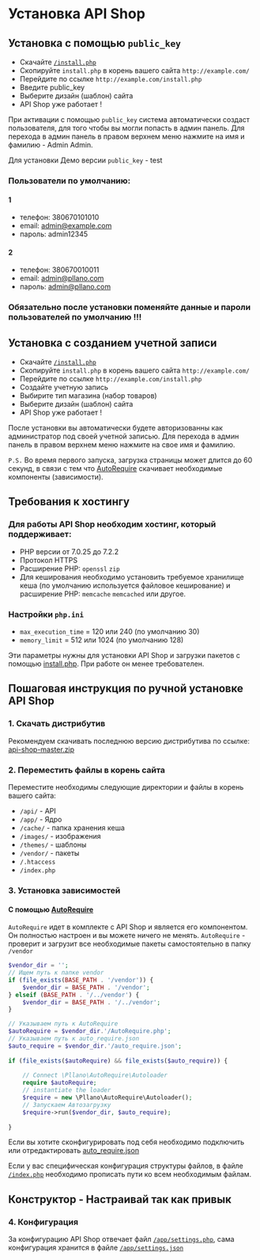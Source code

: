 # Установка API Shop
## Установка с помощью `public_key`
- Скачайте [`/install.php`](https://raw.githubusercontent.com/pllano/api-shop/master/install.php)
- Скопируйте `install.php` в корень вашего сайта `http://example.com/`
- Перейдите по ссылке `http://example.com/install.php`
- Введите public_key
- Выберите дизайн (шаблон) сайта
- API Shop уже работает !

При активации с помощью `public_key` система автоматически создаст пользователя, для того чтобы вы могли попасть в админ панель. Для перехода в админ панель в правом верхнем меню нажмите на имя и фамилию - Admin Admin.

Для установки Демо версии `public_key` - test

### Пользователи по умолчанию:
#### 1
- телефон: 380670101010
- email: admin@example.com
- пароль: admin12345
#### 2
- телефон: 380670010011
- email: admin@pllano.com
- пароль: admin@pllano.com
### Обязательно после установки поменяйте данные и пароли пользователей по умолчанию !!!

## Установка с созданием учетной записи
- Скачайте [`/install.php`](https://raw.githubusercontent.com/pllano/api-shop/master/install.php)
- Скопируйте `install.php` в корень вашего сайта `http://example.com/`
- Перейдите по ссылке `http://example.com/install.php`
- Создайте учетную запись
- Выбирите тип магазина (набор товаров)
- Выберите дизайн (шаблон) сайта
- API Shop уже работает !

После установки вы автоматически будете авторизованны как администратор под своей учетной записью. Для перехода в админ панель в правом верхнем меню нажмите на свое имя и фамилию.

`P.S.` Во время первого запуска, загрузка страницы может длится до 60 секунд, в связи с тем что [AutoRequire](https://github.com/pllano/auto-require) скачивает необходимые компоненты (зависимости).

## Требования к хостингу
### Для работы API Shop необходим хостинг, который поддерживает:
- PHP версии от 7.0.25 до 7.2.2
- Протокол HTTPS
- Расширение PHP: `openssl` `zip`
- Для кеширования необходимо установить требуемое хранилище кеша (по умолчанию используется файловое кеширование) и расширение PHP: `memcache` `memcached` или другое.
### Настройки `php.ini`
- `max_execution_time` = 120 или 240 (по умолчанию 30)
- `memory_limit` = 512 или 1024 (по умолчанию 128)

Эти параметры нужны для установки API Shop и загрузки пакетов с помощью 
[install.php](https://github.com/pllano/api-shop/blob/master/install.php). 
При работе он менее требователен.

## Пошаговая инструкция по ручной установке API Shop
### 1. Скачать дистрибутив
Рекомендуем скачивать последнюю версию дистрибутива по ссылке: [api-shop-master.zip](https://github.com/pllano/api-shop/archive/master.zip)
### 2. Переместить файлы в корень сайта
Переместите необходимы следующие директории и файлы в корень вашего сайта:
- `/api/` - API
- `/app/` - Ядро
- `/cache/` - папка хранения кеша
- `/images/` - изображения
- `/themes/` - шаблоны
- `/vendor/` - пакеты
- `/.htaccess`
- `/index.php`
### 3. Установка зависимостей
#### С помощью [AutoRequire](https://github.com/pllano/auto-require)
`AutoRequire` идет в комплекте с API Shop и является его компонентом. Он полностью настроен и вы можете ничего не менять. `AutoRequire` - проверит и загрузит все необходимые пакеты самостоятельно в папку `/vendor`
``` php
$vendor_dir = '';
// Ищем путь к папке vendor
if (file_exists(BASE_PATH . '/vendor')) {
    $vendor_dir = BASE_PATH . '/vendor';
} elseif (BASE_PATH . '/../vendor') {
    $vendor_dir = BASE_PATH . '/../vendor';
}

// Указываем путь к AutoRequire
$autoRequire = $vendor_dir.'/AutoRequire.php';
// Указываем путь к auto_require.json
$auto_require = $vendor_dir.'/auto_require.json';
 
if (file_exists($autoRequire) && file_exists($auto_require)) {
 
    // Connect \Pllano\AutoRequire\Autoloader
    require $autoRequire;
    // instantiate the loader
    $require = new \Pllano\AutoRequire\Autoloader();
    // Запускаем Автозагрузку
    $require->run($vendor_dir, $auto_require);
    
}
```
Если вы хотите сконфигурировать под себя необходимо подключить или отредактировать [auto_require.json](https://github.com/pllano/auto-require/blob/master/auto_require.json)

Если у вас специфическая конфигурация структуры файлов, в файле [`/index.php`](https://github.com/pllano/api-shop/blob/master/index.php) необходимо прописать пути ко всем необходимым файлам.

## Конструктор - Настраивай так как привык
### 4. Конфигурация
За конфигурацию API Shop отвечает файл [`/app/settings.php`](https://github.com/pllano/api-shop/blob/master/app/settings.php), сама конфигурация хранится в файле [`/app/settings.json`](https://github.com/pllano/api-shop/blob/master/app/settings.json)

